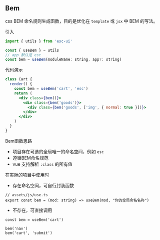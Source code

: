 ## Bem

css BEM 命名规则生成函数，目的是优化在 `template` 或 `jsx` 中 BEM 的写法。

引入

```js
import { utils } from 'esc-ui'

const { useBem } = utils
// app 默认是 esc
const bem = useBem(moduleName: string, app?: string)
```

代码演示

```jsx
class Cart {
  render() {
    const bem = useBem('cart', 'esc')
    return (
      <div class={bem()}>
        <div class={bem('goods')}>
          <div class={bem('goods', ['img', { normal: true }])}>
        </div>
      </div>
    )
  }
}
```

Bem函数思路
- 项目存在可选的全局唯一的命名空间，例如 `esc`
- 遵循BEM命名规范
- vue 支持解析 `:class` 的所有值

在实际的项目中使用时
- 存在命名空间，可自行封装函数
```
// assets/js/use.ts
export const bem = (mod: string) => useBem(mod, "你的全局命名名称")
```

- 不存在，可直接调用
```
const bem = useBem('cart')

bem('nav')
bem('cart', 'submit')
```
